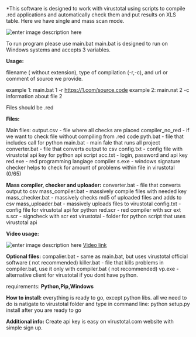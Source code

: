 *This software is designed to work with virustotal using scripts to compile .red applications and automatically check them and put 
results on XLS table. Here we have single and mass scan mode.

![enter image description here](http://i.piccy.info/i9/72d101d0788445d6aa52635c8b63f7bd/1525650324/54752/1242293/vt.jpg)

To run program please use main.bat
main.bat is designed to run on Windows systems and accepts 3 variables.

**Usage:**

filename ( without extension), type of compilation (-r,-c), and url or comment of source we provide.

example 1: main.bat 1 -r https://1.com/source.code
example 2: main.nat 2 -c information about file 2

Files should be .red


**Files:**

Main files:
output.csv - file where all checks are placed
compiler_no_red - if we want to check file without compiling from .red code
pyth.bat - file that includes call for python
main.bat - main fale that runs all project
converter.bat - file that converts output to csv
config.txt - config file with virustotal api key for python api script
acc.txt - login, password and api key
red.exe - red programming langiage compiler
s.exe - windows signature checker helps to check for amount of problems within file in virustotal (0/65)


**Mass compiler, checker and uploader:**
converter.bat - file that converts output to csv
mass_compiler.bat - massively compile files with needed key
mass_checker.bat - massively checks md5 of uploaded files and adds to csv
mass_uploader.bat - massively uploads files to virustotal 
config.txt - config file for virustotal api for python
red.scr - red compiler with scr ext
s.scr - signcheck with scr ext
virustotal - folder for python script that uses virustotal api

**Video usage:**

![enter image description here](http://i.piccy.info/i9/76c8d2f357185bc4d391913f3e3fd290/1525650631/89261/1242293/video_1200.jpg)
[Video link](https://streamable.com/chngt)

**Optional files:**
compalier.bat - same as main.bat, but uses virustotal official software ( not recommended)
killer.bat - file that kills problems in compiler.bat, use it only with compiler.bat ( not recommended)
vp.exe - alternative client for virustotal if you dont have python.


requirements:
**Python,Pip,Windows**

**How to install:**
everything is ready to go, except python libs.
all we need to do is natigate to virustotal folder and type in command line:
python setup.py install
after you are ready to go

**Additional info:**
Create api key is easy on virustotal.com website with simple sign up.

